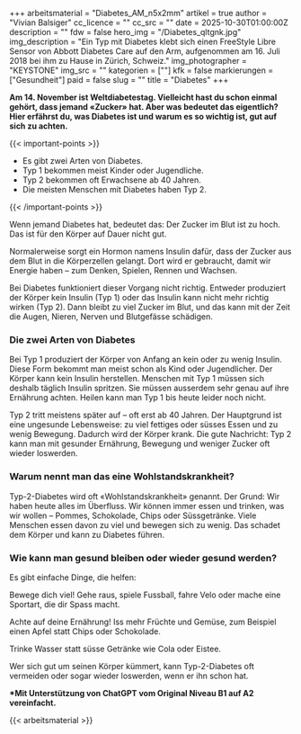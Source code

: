 +++
arbeitsmaterial = "Diabetes_AM_n5x2mm"
artikel = true
author = "Vivian Balsiger"
cc_licence = ""
cc_src = ""
date = 2025-10-30T01:00:00Z
description = ""
fdw = false
hero_img = "/Diabetes_qltgnk.jpg"
img_description = "Ein Typ mit Diabetes klebt sich einen FreeStyle Libre Sensor von Abbott Diabetes Care auf den Arm, aufgenommen am 16. Juli 2018 bei ihm zu Hause in Zürich, Schweiz."
img_photographer = "KEYSTONE"
img_src = ""
kategorien = [""]
kfk = false
markierungen = ["Gesundheit"]
paid = false
slug = ""
title = "Diabetes"
+++

**Am 14. November ist Weltdiabetestag. Vielleicht hast du schon einmal gehört, dass jemand «Zucker» hat. Aber was bedeutet das eigentlich? Hier erfährst du, was Diabetes ist und warum es so wichtig ist, gut auf sich zu achten.**

{{< important-points >}}

<ul>

<li>Es gibt zwei Arten von Diabetes.
</li>

<li>Typ 1 bekommen meist Kinder oder Jugendliche.
</li>

<li>Typ 2 bekommen oft Erwachsene ab 40 Jahren.
</li>

<li> Die meisten Menschen mit Diabetes haben Typ 2.
</li>

</ul>

{{< /important-points >}}

Wenn jemand Diabetes hat, bedeutet das: Der Zucker im Blut ist zu hoch. Das ist für den Körper auf Dauer nicht gut.

Normalerweise sorgt ein Hormon namens Insulin dafür, dass der Zucker aus dem Blut in die Körperzellen gelangt. Dort wird er gebraucht, damit wir Energie haben – zum Denken, Spielen, Rennen und Wachsen.

Bei Diabetes funktioniert dieser Vorgang nicht richtig. Entweder produziert der Körper kein Insulin (Typ 1) oder das Insulin kann nicht mehr richtig wirken (Typ 2). Dann bleibt zu viel Zucker im Blut, und das kann mit der Zeit die Augen, Nieren, Nerven und Blutgefässe schädigen.

### Die zwei Arten von Diabetes

Bei Typ 1 produziert der Körper von Anfang an kein oder zu wenig Insulin. Diese Form bekommt man meist schon als Kind oder Jugendlicher. Der Körper kann kein Insulin herstellen. Menschen mit Typ 1 müssen sich deshalb täglich Insulin spritzen. Sie müssen ausserdem sehr genau auf ihre Ernährung achten. Heilen kann man Typ 1 bis heute leider noch nicht.

Typ 2 tritt meistens später auf – oft erst ab 40 Jahren. Der Hauptgrund ist eine ungesunde Lebensweise: zu viel fettiges oder süsses Essen und zu wenig Bewegung. Dadurch wird der Körper krank. Die gute Nachricht: Typ 2 kann man mit gesunder Ernährung, Bewegung und weniger Zucker oft wieder loswerden.

### Warum nennt man das eine Wohlstandskrankheit?

Typ-2-Diabetes wird oft «Wohlstandskrankheit» genannt. Der Grund: Wir haben heute alles im Überfluss. Wir können immer essen und trinken, was wir wollen – Pommes, Schokolade, Chips oder Süssgetränke. Viele Menschen essen davon zu viel und bewegen sich zu wenig. Das schadet dem Körper und kann zu Diabetes führen.

### Wie kann man gesund bleiben oder wieder gesund werden?

Es gibt einfache Dinge, die helfen:

Bewege dich viel! Gehe raus, spiele Fussball, fahre Velo oder mache eine Sportart, die dir Spass macht.

Achte auf deine Ernährung! Iss mehr Früchte und Gemüse, zum Beispiel einen Apfel statt Chips oder Schokolade.

Trinke Wasser statt süsse Getränke wie Cola oder Eistee.

Wer sich gut um seinen Körper kümmert, kann Typ-2-Diabetes oft vermeiden oder sogar wieder loswerden, wenn er ihn schon hat.

**\*Mit Unterstützung von ChatGPT vom Original Niveau B1 auf A2 vereinfacht.**

{{< arbeitsmaterial >}}
